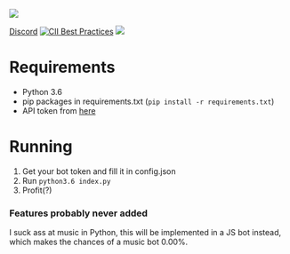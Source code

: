 ![](https://lold.s-ul.eu/MqKR7DKI)

[Discord](https://discord.gg/PEW4wx9) [![CII Best Practices](https://bestpractices.coreinfrastructure.org/projects/772/badge)](https://bestpractices.coreinfrastructure.org/projects/772)
[<img src="https://lold.s-ul.eu/OC314kET">](https://discordapp.com/api/oauth2/authorize?client_id=272549225454239744&scope=bot&permissions=0)

# Requirements

- Python 3.6
- pip packages in requirements.txt (`pip install -r requirements.txt`)
- API token from [here](https://discordapp.com/developers/applications)

# Running

1. Get your bot token and fill it in config.json
2. Run `python3.6 index.py`
3. Profit(?)

### Features probably never added
I suck ass at music in Python, this will be implemented in a JS bot instead, which makes the chances of a music bot 0.00%.
